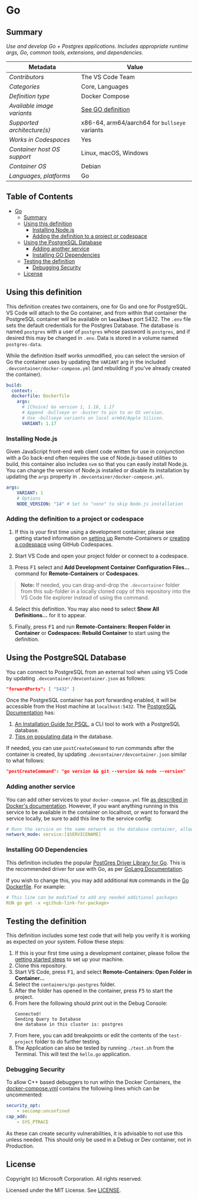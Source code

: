 # Go

## Summary

_Use and develop Go + Postgres applications. Includes appropriate runtime args,
Go, common tools, extensions, and dependencies._

| Metadata                    | Value                                         |
| --------------------------- | --------------------------------------------- |
| _Contributors_              | The VS Code Team                              |
| _Categories_                | Core, Languages                               |
| _Definition type_           | Docker Compose                                |
| _Available image variants_  | [See GO definition](../go)                    |
| _Supported architecture(s)_ | x86-64, arm64/aarch64 for `bullseye` variants |
| _Works in Codespaces_       | Yes                                           |
| _Container host OS support_ | Linux, macOS, Windows                         |
| _Container OS_              | Debian                                        |
| _Languages, platforms_      | Go                                            |

## Table of Contents

-   [Go](#go)
    -   [Summary](#summary)
    -   [Using this definition](#using-this-definition)
        -   [Installing Node.js](#installing-nodejs)
        -   [Adding the definition to a project or codespace](#adding-the-definition-to-a-project-or-codespace)
    -   [Using the PostgreSQL Database](#using-the-postgresql-database)
        -   [Adding another service](#adding-another-service)
        -   [Installing GO Dependencies](#installing-go-dependencies)
    -   [Testing the definition](#testing-the-definition)
        -   [Debugging Security](#debugging-security)
    -   [License](#license)

## Using this definition

This definition creates two containers, one for Go and one for PostgreSQL. VS
Code will attach to the Go container, and from within that container the
PostgreSQL container will be available on **`localhost`** port 5432. The `.env`
file sets the default credentials for the Postgres Database. The database is
named `postgres` with a user of `postgres` whose password is `postgres`, and if
desired this may be changed in `.env`. Data is stored in a volume named
`postgres-data`.

While the definition itself works unmodified, you can select the version of Go
the container uses by updating the `VARIANT` arg in the included
`.devcontainer/docker-compose.yml` (and rebuilding if you've already created the
container).

```yaml
build:
  context: .
  dockerfile: Dockerfile
    args:
      # [Choice] Go version 1, 1.18, 1.17
      # Append -bullseye or -buster to pin to an OS version.
      # Use -bullseye variants on local arm64/Apple Silicon.
      VARIANT: 1.17
```

### Installing Node.js

Given JavaScript front-end web client code written for use in conjunction with a
Go back-end often requires the use of Node.js-based utilities to build, this
container also includes `nvm` so that you can easily install Node.js. You can
change the version of Node.js installed or disable its installation by updating
the `args` property in `.devcontainer/docker-compose.yml`.

```yaml
args:
    VARIANT: 1
    # Options
    NODE_VERSION: "14" # Set to "none" to skip Node.js installation
```

### Adding the definition to a project or codespace

1. If this is your first time using a development container, please see getting
   started information on
   [setting up](https://aka.ms/vscode-remote/containers/getting-started)
   Remote-Containers or
   [creating a codespace](https://aka.ms/ghcs-open-codespace) using GitHub
   Codespaces.

2. Start VS Code and open your project folder or connect to a codespace.

3. Press <kbd>F1</kbd> select and **Add Development Container Configuration
   Files...** command for **Remote-Containers** or **Codespaces**.

> **Note:** If needed, you can drag-and-drop the `.devcontainer` folder from
> this sub-folder in a locally cloned copy of this repository into the VS Code
> file explorer instead of using the command.

4. Select this definition. You may also need to select **Show All
   Definitions...** for it to appear.

5. Finally, press <kbd>F1</kbd> and run **Remote-Containers: Reopen Folder in
   Container** or **Codespaces: Rebuild Container** to start using the
   definition.

## Using the PostgreSQL Database

You can connect to PostgreSQL from an external tool when using VS Code by
updating `.devcontainer/devcontainer.json` as follows:

```json
"forwardPorts": [ "5432" ]
```

Once the PostgreSQL container has port forwarding enabled, it will be accessible
from the Host machine at `localhost:5432`. The
[PostgreSQL Documentation](https://www.postgresql.org/docs/14/index.html) has:

1. [An Installation Guide for PSQL](https://www.postgresql.org/docs/14/installation.html),
   a CLI tool to work with a PostgreSQL database.
2. [Tips on populating data](https://www.postgresql.org/docs/14/populate.html)
   in the database.

If needed, you can use `postCreateCommand` to run commands after the container
is created, by updating `.devcontainer/devcontainer.json` similar to what
follows:

```json
"postCreateCommand": "go version && git --version && node --version"
```

### Adding another service

You can add other services to your `docker-compose.yml` file
[as described in Docker's documentation](https://docs.docker.com/compose/compose-file/#service-configuration-reference).
However, if you want anything running in this service to be available in the
container on localhost, or want to forward the service locally, be sure to add
this line to the service config:

```yaml
# Runs the service on the same network as the database container, allows "forwardPorts" in devcontainer.json function.
network_mode: service:[$SERVICENAME]
```

### Installing GO Dependencies

This definition includes the popular
[PostGres Driver Library for Go](github.com/lib/pq). This is the recommended
driver for use with Go, as per
[GoLang Documentation](https://golangdocs.com/golang-postgresql-example).

If you wish to change this, you may add additional `RUN` commands in the
[Go Dockerfile](.devcontainer/Dockerfile). For example:

```yaml
# This line can be modified to add any needed additional packages
RUN go get -x <github-link-for-package>
```

## Testing the definition

This definition includes some test code that will help you verify it is working
as expected on your system. Follow these steps:

1. If this is your first time using a development container, please follow the
   [getting started steps](https://aka.ms/vscode-remote/containers/getting-started)
   to set up your machine.
2. Clone this repository.
3. Start VS Code, press <kbd>F1</kbd>, and select **Remote-Containers: Open
   Folder in Container...**
4. Select the `containers/go-postgres` folder.
5. After the folder has opened in the container, press <kbd>F5</kbd> to start
   the project.
6. From here the following should print out in the Debug Console:
    ```
    Connected!
    Sending Query to Database
    One database in this cluster is: postgres
    ```
7. From here, you can add breakpoints or edit the contents of the `test-project`
   folder to do further testing.
8. The Application can also be tested by running `./test.sh` from the Terminal.
   This will test the `hello.go` application.

### Debugging Security

To allow C++ based debuggers to run within the Docker Containers, the
[docker-compose.yml](.devcontainer/docker-compose.yml) contains the following
lines which can be uncommented:

```yaml
security_opt:
    - seccomp:unconfined
cap_add:
    - SYS_PTRACE
```

As these can create security vulnerabilities, it is advisable to not use this
unless needed. This should only be used in a Debug or Dev container, not in
Production.

## License

Copyright (c) Microsoft Corporation. All rights reserved.

Licensed under the MIT License. See
[LICENSE](https://github.com/microsoft/vscode-dev-containers/blob/main/LICENSE).
